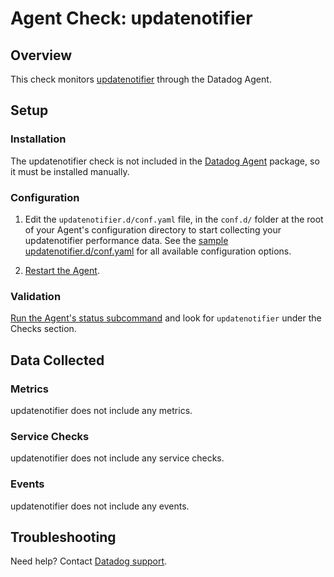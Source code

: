 # Agent Check: updatenotifier

## Overview

This check monitors [updatenotifier][1] through the Datadog Agent.

## Setup

### Installation

The updatenotifier check is not included in the [Datadog Agent][2] package, so it must
be installed manually.

### Configuration

1. Edit the `updatenotifier.d/conf.yaml` file, in the `conf.d/` folder at the root of your Agent's configuration directory to start collecting your updatenotifier performance data. See the [sample updatenotifier.d/conf.yaml][2] for all available configuration options.

2. [Restart the Agent][3].

### Validation

[Run the Agent's status subcommand][4] and look for `updatenotifier` under the Checks section.

## Data Collected

### Metrics

updatenotifier does not include any metrics.

### Service Checks

updatenotifier does not include any service checks.

### Events

updatenotifier does not include any events.

## Troubleshooting

Need help? Contact [Datadog support][5].

[1]: **LINK_TO_INTEGRATION_SITE**
[2]: https://github.com/DataDog/integrations-core/blob/master/updatenotifier/datadog_checks/updatenotifier/data/conf.yaml.example
[3]: https://docs.datadoghq.com/agent/guide/agent-commands/?tab=agentv6#start-stop-and-restart-the-agent
[4]: https://docs.datadoghq.com/agent/guide/agent-commands/?tab=agentv6#agent-status-and-information
[5]: https://docs.datadoghq.com/help
